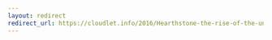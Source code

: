 ```yaml
---
layout: redirect
redirect_url: https://cloudlet.info/2016/Hearthstone-the-rise-of-the-underdog
---
```

